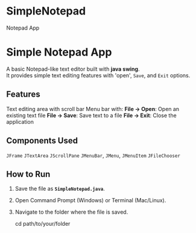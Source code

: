# SimpleNotepad
Notepad App

# Simple Notepad App
A basic Notepad-like text editor built with **java swing**.  
It provides simple text editing features with 'open', `Save`, and `Exit` options.

## Features
Text editing area with scroll bar
Menu bar with:
 **File → Open**: Open an existing text file
 **File → Save**: Save text to a file
 **File → Exit**: Close the application

## Components Used
 `JFrame`
 `JTextArea`
 `JScrollPane`
 `JMenuBar`, `JMenu`, `JMenuItem`
 `JFileChooser`


## How to Run
1. Save the file as **`SimpleNotepad.java`**.
2. Open Command Prompt (Windows) or Terminal (Mac/Linux).
3. Navigate to the folder where the file is saved.
   
   cd path/to/your/folder

